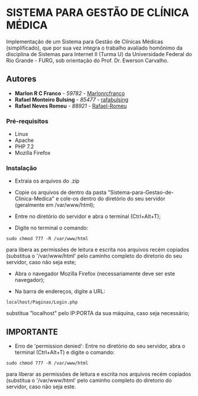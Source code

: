# SISTEMA PARA GESTÃO DE CLÍNICA MÉDICA

Implementação de um Sistema para Gestão de Clínicas Médicas (simplificado), que por sua vez integra o trabalho avaliado homônimo da disciplina de Sistemas para Internet II (Turma U) da Universidade Federal do Rio Grande - FURG, sob orientação do Prof. Dr. Ewerson Carvalho.

## Autores

* **Marlon R C Franco** - *59782* - [Marlonrcfranco](https://github.com/marlonrcfranco)
* **Rafael Monteiro Bulsing** - *85477* - [rafabulsing](https://github.com/rafabulsing)
* **Rafael Neves Romeu** - *88921* - [Rafael-Romeu](https://github.com/Rafael-Romeu)


### Pré-requisitos

- Linux
- Apache
- PHP 7.2
- Mozilla Firefox

### Instalação

- Extraia os arquivos do .zip

- Copie os arquivos de dentro da pasta "Sistema-para-Gestao-de-Clinica-Medica" e cole-os dentro do diretório do seu servidor (geralmente em /var/www/html);
	
- Entre no diretório do servidor e abra o terminal (Ctrl+Alt+T);

- Digite no terminal o comando: 
```
sudo chmod 777 -R /var/www/html
```
para libera as permissões de leitura e escrita nos arquivos recém copiados (substitua o '/var/www/html' pelo caminho completo do diretorio do seu servidor, caso não seja este;
	
- Abra o navegador Mozilla Firefox (necessariamente deve ser este navegador);

- Na barra de endereços, digite a URL:
```
localhost/Paginas/Login.php
```
substitua "localhost" pelo IP:PORTA da sua máquina, caso seja necessário;


## IMPORTANTE

* Erro de 'permission denied': 
Entre no diretório do seu servidor, abra o terminal (Ctrl+Alt+T) e digite o comando:
```
sudo chmod 777 -R /var/www/html
```
para liberar	as permissões de leitura e escrita nos arquivos recém copiados 
(substitua o '/var/www/html' pelo caminho completo do diretorio do servidor, caso não seja este.

